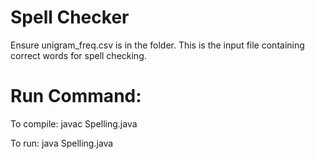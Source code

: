 # Spell Checker
Ensure unigram_freq.csv is in the folder. This is the input file containing correct words for spell checking.

# Run Command:
To compile: javac Spelling.java

To run: java Spelling.java
